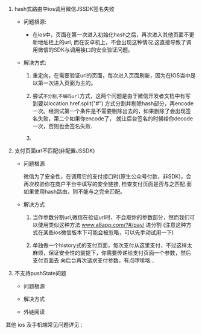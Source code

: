 1. hash式路由中ios调用微信JSSDK签名失败

    + 问题根源:

        + 在ios中，页面在第一次进入初始化hash之后，再次进入其他页面不更新地址栏上的url,
    而在安卓机上，不会出现这种情况.这直接导致了调用微信的SDK与调用接口的安全验证问题。

    + 解决方式:

      1. 重定向，在需要验证url的页面，每次进入页面刷新，因为在IOS当中是以第一次进入页面为主的。

      2. 尝试`不分割`,`不编码url`方式，这两个问题是由于微信开发者文档中有写到要以location.href.split("#")
         方式分割并剔除hash部分，再encode一次。经测试第一个条件是不需要剔除出去的，如果删除了会出现签名失败，第二个如果你encode了，
         就让后台签名的时候给你decode一次，否则也会签名失败.

      3.

2. 支付页面url不匹配(非配置JSSDK)

   + 问题根源

       微信为了安全性，在调用它的支付接口时(原生公众号付款，非SDK)，会再次校验你在商户平台中填写的安全链接,
       检查支付页面是否与之匹配.而如果使用hash路由，则不能与之完全匹配。

   + 解决方式

     1. 当作参数分割url,微信在验证url时，不会取你的参数部分，然而我们可以使用类似这种方法 www.a8app.com/?#/pay/ 进分割
     (注意这种方式在某些ios微信版本下可能会被忽略，可以先手动试用一下)

     2. 单独做一个history式的支付页面，每次支付从这里支付，不过这样太麻烦，保证安全性的前提下，你需要传递给支付页面一个参数，然后支付页面去
        向后台再次请求支付参数。有点啰嗦咯...

3. 不支持pushState问题

   + 问题根源

   + 解决方式

   + 外链阅读


其他 ios 及手机端常见问题详见 :
